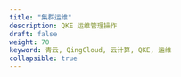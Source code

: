 ```yaml
---
title: "集群运维"
description: QKE 运维管理操作
draft: false
weight: 70
keyword: 青云, QingCloud, 云计算, QKE, 运维
collapsible: true
---
```


